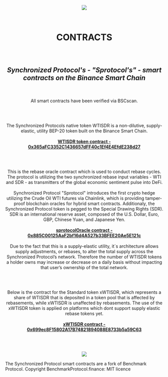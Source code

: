 
<p align="center">
   <img src="https://user-images.githubusercontent.com/92101634/138557635-bd86f89e-71d0-4942-8f44-57ff840fbf60.png"/>
</p>
<br>
<h1><p align="center"><b>CONTRACTS </b></p></h1>
<br>
<h2><p align="center"><em><b> Synchronized Protocol's - "Sprotocol's" - smart contracts on the Binance Smart Chain </b></em></p></h2>
<br>
<p align="center">All smart contracts have been verified via BSCscan.</p>
<br>
<br>
<p align="center">The Synchronized Protocols native token WTISDR is a non-dilutive, supply-elastic, utility BEP-20 token built on the Binance Smart Chain.
<br>
<br><b><a href="https://bscscan.com/address/0x365aFC3352C1436657dFF40c1Ef4E4EfdE238d27#code">WTISDR token contract - 0x365aFC3352C1436657dFF40c1Ef4E4EfdE238d27</a></b></p>
<br>
<br>
<p align="center">This is the rebase oracle contract which is used to conduct rebase cycles. The protocol is utilizing the two synchronized rebase input variables - WTI and SDR - as transmitters of the global economic sentiment pulse into DeFi. 
<br><br>Synchronized Protocol "Sprotocol" introduces the first crypto hedge utilizing the Crude Oil WTI futures via Chainlink, which is providing tamper-proof blockchain oracles for hybrid smart contracts. Additionaly, the Synchronized Protocol token is pegged to the Special Drawing Rights (SDR). SDR is an international reserve asset, composed of the U.S. Dollar, Euro, GBP, Chinese Yuan, and Japanese Yen.
<br><br><b><a href="https://bscscan.com/address/0x885C00125AaF2bf16d4A527b33BFEE20Ae5E121c#code">sprotocolOracle contract - 0x885C00125AaF2bf16d4A527b33BFEE20Ae5E121c</a></b>
<br>
<br>
Due to the fact that this is a supply-elastic utility, it´s architecture allows supply adjustments, or 
rebases, to alter the total supply across the Synchronized Protocol’s network. Therefore the number 
of WTISDR tokens a holder owns may increase or decrease on a daily basis without impacting that 
user’s ownership of the total network. <br></p>
<br>
<br>
<p align="center">Below is the contract for the Standard token xWTISDR, which represents a share of WTISDR that is deposited in a token pool that is affected by rebasements, while xWTISDR is unaffected by rebasements. The use of the xWTISDR token is applied on platforms which dont support supply elastic rebase tokens yet.
<br><br><b><a href="https://bscscan.com/address/0x699ec8F15802A17B74821894088E8733b5a59C63#code">xWTISDR contract - 0x699ec8F15802A17B74821894088E8733b5a59C63</a></p></b>
<br>
<br>



<p align="center">
   <img src="https://user-images.githubusercontent.com/92101634/138486768-49538117-8105-421f-8945-087be11286f4.png"/>
</p>

The Synchronized Protocol smart contracts are a fork of Benchmark Protocol.
Copyright BenchmarkProtocol.finance: MIT licence
